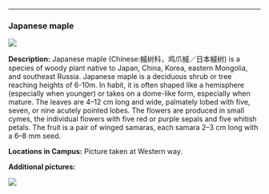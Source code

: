 ***
###  Japanese maple  

![](http://www.astro.princeton.edu/~ruixu/fig/Japanesemaple.jpg)

**Description:** Japanese maple (Chinese:槭树科，鸡爪槭／日本槭树) is a species of woody plant native to Japan, China, Korea, eastern Mongolia, and southeast Russia. Japanese maple is a deciduous shrub or tree reaching heights of 6-10m.  In habit, it is often shaped like a hemisphere (especially when younger) or takes on a dome-like form, especially when mature. The leaves are 4–12 cm long and wide, palmately lobed with five, seven, or nine acutely pointed lobes. The flowers are produced in small cymes, the individual flowers with five red or purple sepals and five whitish petals. The fruit is a pair of winged samaras, each samara 2–3 cm long with a 6–8 mm seed.


**Locations in Campus:** Picture taken at Western way.

**Additional pictures:**

![](http://www.astro.princeton.edu/~ruixu/fig/Japanesemaple1.jpg)
